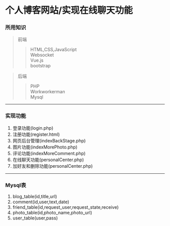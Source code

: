 # 个人博客网站/实现在线聊天功能  
### 所用知识 
>前端  
>> HTML,CSS,JavaScript  
>> Websocket  
>> Vue.js  
>> bootstrap  
  
>后端 
>> PHP  
>> Workworkerman  
>> Mysql  
*** 
### 实现功能  
1. 登录功能(login.php)   
2. 注册功能(register.html)  
3. 网页后台管理(indexBackStage.php) 
4. 图片功能(indexMorePhoto.php)
5. 评论功能(indexMoreComment.php)
6. 在线聊天功能(personalCenter.php)
7. 加好友和删除功能(personalCenter.php)  
***  
### Mysql表  
1. blog_table(id,title,url)  
2. comment(id,user,text,date)  
3. friend_table(id,request_user,request_state,receive)  
4. photo_table(id,photo_name,photo_url)  
5. user_table(user,pass)  

